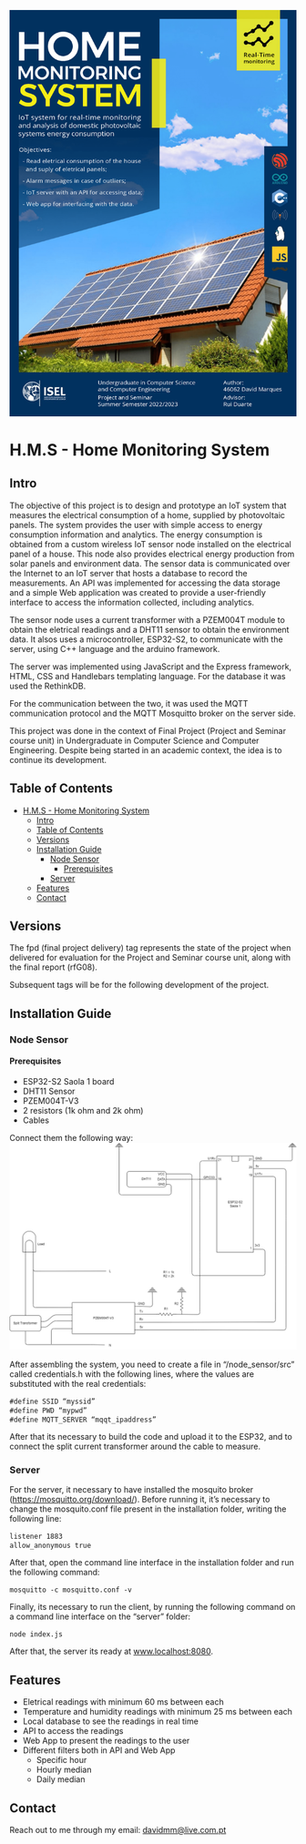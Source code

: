 ![poster](docs/imgs/cG08.png)

# H.M.S  - Home Monitoring System

## Intro
The objective of this project is to design and prototype an IoT system that measures the electrical consumption of a home, supplied by photovoltaic panels. The system provides the user with simple access to energy consumption information and analytics. The energy consumption is obtained from a custom wireless IoT sensor node installed on the electrical panel of a house. This node also provides electrical energy production from solar panels and environment data. The sensor data is communicated over the Internet to an IoT server that hosts a database to record the measurements. An API was implemented for accessing the data storage and a simple Web
application was created to provide a user-friendly interface to access the information collected,
including analytics.

The sensor node uses a current transformer with a PZEM004T module to obtain the eletrical readings and a DHT11 sensor to obtain the environment data. It alsos uses a microcontroller, ESP32-S2, to communicate with the server, using C++ language and the arduino framework.

The server was implemented using JavaScript and the Express framework, HTML, CSS and Handlebars templating language. For the database it was used the RethinkDB.

For the communication between the two, it was used the MQTT communication protocol and the MQTT Mosquitto broker on the server side.


This project was done in the context of Final Project (Project and Seminar course unit) in Undergraduate in Computer Science and Computer Engineering. Despite being started in an academic context, the idea is to continue its development.


## Table of Contents
- [H.M.S  - Home Monitoring System](#hms----home-monitoring-system)
  - [Intro](#intro)
  - [Table of Contents](#table-of-contents)
  - [Versions](#versions)
  - [Installation Guide](#installation-guide)
    - [Node Sensor](#node-sensor)
      - [Prerequisites](#prerequisites)
    - [Server](#server)
  - [Features](#features)
  - [Contact](#contact)

## Versions
The fpd (final project delivery) tag represents the state of the project when delivered for evaluation for the Project and Seminar course unit, along with the final report (rfG08).

Subsequent tags will be for the following development of the project.

## Installation Guide

### Node Sensor
#### Prerequisites
- ESP32-S2 Saola 1 board
- DHT11 Sensor
- PZEM004T-V3
- 2 resistors (1k ohm and 2k ohm)
- Cables
  
Connect them the following way:
![](/docs/imgs/sensor_node.png)

After assembling the system, you need to create a file in “/node_sensor/src” called credentials.h with the following lines, where the values are substituted with the real credentials:
````
#define SSID “myssid”
#define PWD “mypwd”
#define MQTT_SERVER “mqqt_ipaddress”
````
After that its necessary to build the code and upload it to the ESP32, and to connect the split current transformer around the cable to measure.

### Server
For the server, it necessary to have installed the mosquito broker (https://mosquitto.org/download/). Before running it, it’s necessary to change the mosquito.conf file present in the installation folder, writing the following line:
``````
listener 1883
allow_anonymous true
``````

After that, open the command line interface in the installation folder and run the following command:
``````
mosquitto -c mosquitto.conf -v
``````

Finally, its necessary to run the client, by running the following command on a command line interface on the “server” folder:
``````
node index.js
``````

After that, the server its ready at www.localhost:8080.

## Features
- Eletrical readings with minimum 60 ms between each
- Temperature and humidity readings with minimum 25 ms between each
- Local database to see the readings in real time
- API to access the readings
- Web App to present the readings to the user
- Different filters both in API and Web App
  - Specific hour
  - Hourly median
  - Daily median

## Contact
Reach out to me through my email:
davidmm@live.com.pt

